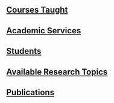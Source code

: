 ## [Courses Taught](./courses-taught.md)

## [Academic Services](./academic-services.md)

## [Students](./former-students.md)

## [Available Research Topics](./research-topics.md)

## [Publications](https://github.com/sidik-publications)
